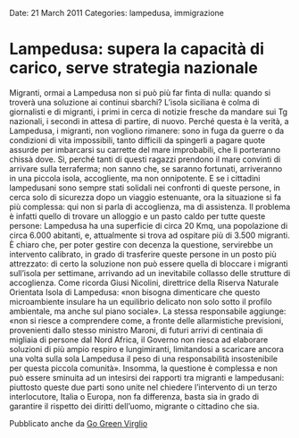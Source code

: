 Date: 21 March 2011
Categories: lampedusa, immigrazione

# Lampedusa: supera la capacità di carico, serve strategia nazionale

Migranti, ormai a Lampedusa non si può più far finta di nulla: quando si troverà una soluzione ai continui sbarchi? L’isola siciliana è colma di giornalisti e di migranti, i primi in cerca di notizie fresche da mandare sui Tg nazionali, i secondi in attesa di partire, di nuovo.
Perché questa è la verità, a Lampedusa, i migranti, non vogliono rimanere: sono in fuga da guerre o da condizioni di vita impossibili, tanto difficili da spingerli a pagare quote assurde per imbarcarsi su carrette del mare improbabili, che li porteranno chissà dove.
Sì, perché tanti di questi ragazzi prendono il mare convinti di arrivare sulla terraferma; non sanno che, se saranno fortunati, arriveranno in una piccola isola, accogliente, ma non onnipotente.
E se i cittadini lampedusani sono sempre stati solidali nei confronti di queste persone, in cerca solo di sicurezza dopo un viaggio estenuante, ora la situazione si fa più complessa: qui non si parla di accoglienza, ma di assistenza.
Il problema è infatti quello di trovare un alloggio e un pasto caldo per tutte queste persone: Lampedusa ha una superficie di circa 20 Kmq, una popolazione di circa 6.000 abitanti, e, attualmente si trova ad ospitare più di 3.500 migranti.
È chiaro che, per poter gestire con decenza la questione, servirebbe un intervento calibrato, in grado di trasferire queste persone in un posto più attrezzato: di certo la soluzione non può essere quella di bloccare i migranti sull’isola per settimane, arrivando ad un inevitabile collasso delle strutture di accoglienza.
Come ricorda Giusi Nicolini, direttrice della Riserva Naturale Orientata Isola di Lampedusa: «non bisogna dimenticare che questo microambiente insulare ha un equilibrio delicato non solo sotto il profilo ambientale, ma anche sul piano sociale».
La stessa responsabile aggiunge: «non si riesce a comprendere come, a fronte delle allarmistiche previsioni, provenienti dallo stesso ministro Maroni, di futuri arrivi di centinaia di migliaia di persone dal Nord Africa, il Governo non riesca ad elaborare soluzioni di più ampio respiro e lungimiranti, limitandosi a scaricare ancora una volta sulla sola Lampedusa il peso di una responsabilità insostenibile per questa piccola comunità».
Insomma, la questione è complessa e non può essere sminuita ad un intesirsi dei rapporti tra migranti e lampedusani: piuttosto queste due parti sono unite nel chiedere l’intervento di un terzo interlocutore, Italia o Europa, non fa differenza, basta sia in grado di garantire il rispetto dei diritti dell’uomo, migrante o cittadino che sia.

Pubblicato anche da [Go Green Virglio](http://gogreen.virgilio.it/news/ambiente-energia/lampedusa-supera-capacita-di-carico-serve-strategia-nazionale.html)